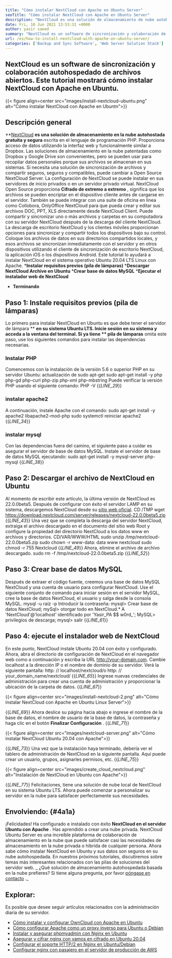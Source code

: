 ```yaml
---
title: "Cómo instalar NextCloud con Apache en Ubuntu Server" 
seoTitle: "Cómo instalar NextCloud con Apache en Ubuntu Server" 
description: "NextCloud es una solución de almacenamiento de nube autohospedada de código abierto escrita en PHP. Este artículo mostrará cómo instalar NextCloud con Apache en Ubuntu." 
date: Fri, 18 Jun 2021 13:53:31 +0000
author: yasir saeed
summary: "NextCloud es un software de sincronización y colaboración de código abierto autohospedados. Este tutorial mostrará cómo instalar NextCloud con Apache en Ubuntu." 
url: /es/how-to-install-nextcloud-with-apache-on-ubuntu-server/
categories: ['Backup and Sync Software', 'Web Server Solution Stack']
---
```


## NextCloud es un software de sincronización y colaboración autohospedado de archivos abiertos. Este tutorial mostrará cómo instalar NextCloud con Apache en Ubuntu.

{{< figure align=center src="images/install-nextcloud-ubuntu.png" alt="Cómo instalar NextCloud con Apache en Ubuntn">}}


## **Descripción general**
**[NextCloud][1]  **es una solución de almacenamiento en la nube autohostada gratuita y segura**   escrita en el lenguaje de programación PHP. Proporciona acceso de datos utilizando la interfaz web y funcionalmente similar a Dropbox. Las soluciones de almacenamiento en la nube patentadas como Dropbox y Google Drive son convenientes, pero se pueden usar para recopilar datos personales porque sus archivos se almacenan en sus sistemas. Si necesita una solución de sincronización de archivos y compartir seguros, seguros y compatibles, puede cambiar a Open Source NextCloud Server. La configuración de NextCloud se puede instalar en sus servidores de inicio privados o en un servidor privado virtual.
NextCloud Open Source proporciona **Cifrado de extremo a extremo** , significa que los archivos se pueden encriptar en el dispositivo cliente antes de cargarse en el servidor. También se puede integrar con una suite de oficina en línea como Collobora, OnlyOffice NextCloud para que pueda crear y editar sus archivos DOC, PPT, XLS directamente desde NextCloud Client. Puede compartir y sincronizar uno o más archivos y carpetas en su computadora con su servidor NextCloud después de la descarga del cliente NextCloud. La descarga de escritorio NextCloud y los clientes móviles proporcionan opciones para sincronizar y compartir todos los dispositivos bajo su control. Coloque los archivos de datos en sus directorios compartidos locales, y esos archivos se sincronizan inmediatamente con el servidor y en otros dispositivos utilizando el cliente de sincronización de escritorio NextCloud, la aplicación iOS o los dispositivos Android.
Este tutorial lo ayudará a instalar NextCloud en el sistema operativo Ubuntu 20.04 LTS Linux con Apache.
  ***Instalar requisitos previos (pila de lámparas)** 
  ***Descargar NextCloud Archive en Ubuntu** 
  ***Crear base de datos MySQL** 
  ***Ejecutar el instalador web de NextCloud** 
  * **Terminando**

## Paso 1: Instale requisitos previos (pila de lámparas)
Lo primero para instalar NextCloud en Ubuntu es que debe tener el servidor de lámpara ** **en su sistema Ubuntu LTS. Inicie sesión en su sistema y acceda a la ventana del terminal. Si ya tiene **  pila de lámparas**  omita este paso, use los siguientes comandos para instalar las dependencias necesarias.

### Instalar PHP
Comencemos con la instalación de la versión 5.6 o superior PHP en su servidor Ubuntu:
actualización de sudo apt-get
sudo apt-get install -y php php-gd php-curl php-zip php-xml php-mbstring
Puede verificar la versión PHP usando el siguiente comando:
PHP -V
{{_LINE_29_}}

### instalar apache2
A continuación, instale Apache con el comando:
sudo apt-get install -y apache2 libapache2-mod-php
sudo systemctl reiniciar apache2
{{_LINE_34_}}

### instalar mysql
Con las dependencias fuera del camino, el siguiente paso a cuidar es asegurar el servidor de base de datos MySQL. Instale el servidor de base de datos MySQL ejecutando:
sudo apt-get install -y mysql-server php-mysql
{{_LINE_38_}}

## Paso 2: Descargar el archivo de NextCloud en Ubuntu
Al momento de escribir este artículo, la última versión de NextCloud es 22.0.0beta5. Después de configurar con éxito el servidor LAMP en su sistema, descargemos NextCloud desde su [sitio web oficial][2].
CD /TMP
wget https://download.nextcloud.com/server/releases/nextcloud-22.0.0beta5.zip
{{_LINE_43_}}
Una vez que se completa la descarga del servidor NextCloud, extraiga el archivo descargado en el documento del sitio web Root y configure la propiedad del directorio NextCloud a los datos www en archivos y directorios.
CD/VAR/WWW/HTML
sudo unzip /tmp/nextcloud-22.0.0beta5.zip
sudo chown -r www-data: data www nextcloud
sudo chmod -r 755 Nextcloud
{{_LINE_49_}}
Ahora, elimine el archivo de archivo descargado.
sudo rm -f /tmp/nextcloud-22.0.0beta5.zip
{{_LINE_52_}}

## Paso 3: Crear base de datos MySQL
Después de extraer el código fuente, creemos una base de datos MySQL NextCloud y una cuenta de usuario para configurar NextCloud. Use el siguiente conjunto de comando para iniciar sesión en el servidor MySQL, cree la base de datos NextCloud, el usuario y salga desde la consola MySQL.
mysql -u raíz -p
Introducir la contraseña:
mysql> Crear base de datos NextCloud;
mySql> otorgar todo en NextCloud.* A 'NextCloud'@'localhost' identificado por 'Yasir_PA $$ w0rd_';
MySQL> privilegios de descarga;
mysql> salir
{{_LINE_61_}}

## Paso 4: ejecute el instalador web de NextCloud
En este punto, NextCloud instale Ubuntu 20.04 con éxito y configurado. Ahora, abra el directorio de configuración de NextCloud en el navegador web como a continuación y escriba la URL http://your-domain.com. Cambie localhost a la dirección IP o el nombre de dominio de su servidor. Verá la siguiente pantalla:
http: // localhost/nextcloud/o http: // your_domain_name/nextcloud/
{{_LINE_65_}}
Ingrese nuevas credenciales de administración para crear una cuenta de administración y proporcionar la ubicación de la carpeta de datos.
{{_LINE_67_}}

{{< figure align=center src="images/install-nextcloud-2.png" alt="Cómo instalar NextCloud con Apache en Ubuntu Linux Server">}}

{{_LINE_69_}}
Ahora deslice su página hacia abajo e ingrese el nombre de la base de datos, el nombre de usuario de la base de datos, la contraseña y haga clic en el botón **Finalizar Configuración** .
{{_LINE_71_}}

{{< figure align=center src="images/nextcloud-server.png" alt="Cómo instalar NextCloud Ubuntu 20.04 con Apache">}}

{{_LINE_73_}}
Una vez que la instalación haya terminado, debería ver el tablero de administración de NextCloud en la siguiente pantalla. Aquí puede crear un usuario, grupos, asignarles permisos, etc.
{{_LINE_75_}}

{{< figure align=center src="images/create_cloud_nextcloud.png" alt="Instalación de NextCloud en Ubuntu con Apache">}}

{{_LINE_77_}}
Felicitaciones, tiene una solución de nube local de NextCloud en su sistema Ubuntu LTS. Ahora puede comenzar a personalizar su servidor en la nube para satisfacer perfectamente sus necesidades.

## **Envolviendo:** {#4a1a}
¡Felicidades! Ha configurado e instalado con éxito **NextCloud en el servidor Ubuntu con Apache** . Has aprendido a crear una nube privada. NextCloud Ubuntu Server es una increíble plataforma de colaboración de almacenamiento en la nube que puede satisfacer casi las necesidades de almacenamiento en la nube privada o híbrida de cualquier persona. Ahora sabe cómo instalar NextCloud en Ubuntu y sus datos son seguros en su nube autohospedada. En nuestros próximos tutoriales, discutiremos sobre temas más interesantes relacionados con las pilas de soluciones del servidor web.
_ ¿Qué solución de almacenamiento autohospedada basada en la nube prefieres? Si tiene alguna pregunta, por favor [póngase en contacto][3] ._

## Explorar:
Es posible que desee seguir artículos relacionados con la administración diaria de su servidor.
  * [Cómo instalar y configurar OwnCloud con Apache en Ubuntu][4]
  * [Cómo configurar Apache como un proxy inverso para Ubuntu o Debian][5]
  * [Instalar y asegurar phpmyadmin con Nginx en Ubuntu][6]
  * [Asegurar y cifrar nginx con vamos en cifrado en Ubuntu 20.04][7]
  * [Configurar el soporte HTTP/2 en Nginx en Ubuntu/Debian][8]
  * [Configurar nginx con pasajero en el servidor de producción de AWS][9]

  
[1]: https://nextcloud.com/
[2]: https://nextcloud.com/install/
[3]: mailto:yasir.saeed@aspose.com
[4]: https://blog.containerize.com/backup-and-sync-software/how-to-install-and-configure-owncloud-with-apache-on-ubuntu/
[5]: https://blog.containerize.com/web-server-solution-stack/how-to-configure-apache-as-a-reverse-proxy-for-ubuntudebian/
[6]: https://blog.containerize.com/web-server-solution-stack/how-to-install-and-secure-phpmyadmin-with-nginx-on-ubuntu/
[7]: https://blog.containerize.com/web-server-solution-stack/how-to-secure-nginx-with-letsencrypt-on-ubuntu-20-04/
[8]: https://blog.containerize.com/web-server-solution-stack/how-to-configure-http2-support-in-nginx-on-ubuntudebian/
[9]: https://blog.containerize.com/web-server-solution-stack/how-to-setup-nginx-with-passenger-on-aws-production-server/
